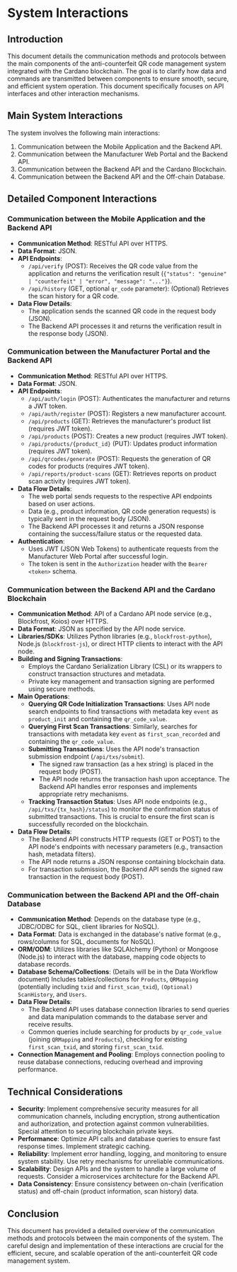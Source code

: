 # System Interactions

## Introduction

This document details the communication methods and protocols between the main components of the anti-counterfeit QR code management system integrated with the Cardano blockchain. The goal is to clarify how data and commands are transmitted between components to ensure smooth, secure, and efficient system operation. This document specifically focuses on API interfaces and other interaction mechanisms.

## Main System Interactions

The system involves the following main interactions:
1. Communication between the Mobile Application and the Backend API.
2. Communication between the Manufacturer Web Portal and the Backend API.
3. Communication between the Backend API and the Cardano Blockchain.
4. Communication between the Backend API and the Off-chain Database.

## Detailed Component Interactions

### Communication between the Mobile Application and the Backend API

* **Communication Method**: RESTful API over HTTPS.
* **Data Format**: JSON.
* **API Endpoints**:
    * `/api/verify` (POST): Receives the QR code value from the application and returns the verification result (`{"status": "genuine" | "counterfeit" | "error", "message": "..."}`).
    * `/api/history` (GET, optional `qr_code` parameter): (Optional) Retrieves the scan history for a QR code.
* **Data Flow Details**:
    * The application sends the scanned QR code in the request body (JSON).
    * The Backend API processes it and returns the verification result in the response body (JSON).

### Communication between the Manufacturer Portal and the Backend API

* **Communication Method**: RESTful API over HTTPS.
* **Data Format**: JSON.
* **API Endpoints**:
    * `/api/auth/login` (POST): Authenticates the manufacturer and returns a JWT token.
    * `/api/auth/register` (POST): Registers a new manufacturer account.
    * `/api/products` (GET): Retrieves the manufacturer's product list (requires JWT token).
    * `/api/products` (POST): Creates a new product (requires JWT token).
    * `/api/products/{product_id}` (PUT): Updates product information (requires JWT token).
    * `/api/qrcodes/generate` (POST): Requests the generation of QR codes for products (requires JWT token).
    * `/api/reports/product-scans` (GET): Retrieves reports on product scan activity (requires JWT token).
* **Data Flow Details**:
    * The web portal sends requests to the respective API endpoints based on user actions.
    * Data (e.g., product information, QR code generation requests) is typically sent in the request body (JSON).
    * The Backend API processes it and returns a JSON response containing the success/failure status or the requested data.
* **Authentication**:
    * Uses JWT (JSON Web Tokens) to authenticate requests from the Manufacturer Web Portal after successful login.
    * The token is sent in the `Authorization` header with the `Bearer <token>` schema.

### Communication between the Backend API and the Cardano Blockchain

* **Communication Method**: API of a Cardano API node service (e.g., Blockfrost, Koios) over HTTPS.
* **Data Format**: JSON as specified by the API node service.
* **Libraries/SDKs**: Utilizes Python libraries (e.g., `blockfrost-python`), Node.js (`blockfrost-js`), or direct HTTP clients to interact with the API node.
* **Building and Signing Transactions**:
    * Employs the Cardano Serialization Library (CSL) or its wrappers to construct transaction structures and metadata.
    * Private key management and transaction signing are performed using secure methods.
* **Main Operations**:
    * **Querying QR Code Initialization Transactions**: Uses API node search endpoints to find transactions with metadata key `event` as `product_init` and containing the `qr_code_value`.
    * **Querying First Scan Transactions**: Similarly, searches for transactions with metadata key `event` as `first_scan_recorded` and containing the `qr_code_value`.
    * **Submitting Transactions**: Uses the API node's transaction submission endpoint (`/api/txs/submit`).
        * The signed raw transaction (as a hex string) is placed in the request body (POST).
        * The API node returns the transaction hash upon acceptance. The Backend API handles error responses and implements appropriate retry mechanisms.
    * **Tracking Transaction Status**: Uses API node endpoints (e.g., `/api/txs/{tx_hash}/status`) to monitor the confirmation status of submitted transactions. This is crucial to ensure the first scan is successfully recorded on the blockchain.
* **Data Flow Details**:
    * The Backend API constructs HTTP requests (GET or POST) to the API node's endpoints with necessary parameters (e.g., transaction hash, metadata filters).
    * The API node returns a JSON response containing blockchain data.
    * For transaction submission, the Backend API sends the signed raw transaction in the request body (POST).

### Communication between the Backend API and the Off-chain Database

* **Communication Method**: Depends on the database type (e.g., JDBC/ODBC for SQL, client libraries for NoSQL).
* **Data Format**: Data is exchanged in the database's native format (e.g., rows/columns for SQL, documents for NoSQL).
* **ORM/ODM**: Utilizes libraries like SQLAlchemy (Python) or Mongoose (Node.js) to interact with the database, mapping code objects to database records.
* **Database Schema/Collections**: (Details will be in the Data Workflow document) Includes tables/collections for `Products`, `QRMapping` (potentially including `txid` and `first_scan_txid`), `(Optional) ScanHistory`, and `Users`.
* **Data Flow Details**:
    * The Backend API uses database connection libraries to send queries and data manipulation commands to the database server and receive results.
    * Common queries include searching for products by `qr_code_value` (joining `QRMapping` and `Products`), checking for existing `first_scan_txid`, and storing `first_scan_txid`.
* **Connection Management and Pooling**: Employs connection pooling to reuse database connections, reducing overhead and improving performance.

## Technical Considerations

* **Security**: Implement comprehensive security measures for all communication channels, including encryption, strong authentication and authorization, and protection against common vulnerabilities. Special attention to securing blockchain private keys.
* **Performance**: Optimize API calls and database queries to ensure fast response times. Implement strategic caching.
* **Reliability**: Implement error handling, logging, and monitoring to ensure system stability. Use retry mechanisms for unreliable communications.
* **Scalability**: Design APIs and the system to handle a large volume of requests. Consider a microservices architecture for the Backend API.
* **Data Consistency**: Ensure consistency between on-chain (verification status) and off-chain (product information, scan history) data.

## Conclusion

This document has provided a detailed overview of the communication methods and protocols between the main components of the system. The careful design and implementation of these interactions are crucial for the efficient, secure, and scalable operation of the anti-counterfeit QR code management system.